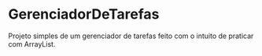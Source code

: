 # GerenciadorDeTarefas
Projeto simples de um gerenciador de tarefas feito com o intuito de praticar com ArrayList.
